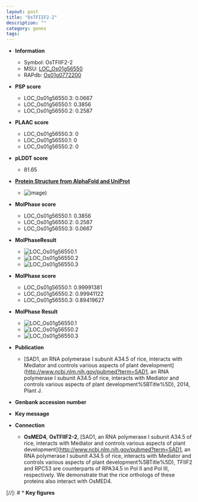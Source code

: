 ```yaml
---
layout: post
title: "OsTFIIF2-2"
description: ""
category: genes
tags: 
---
```


* **Information**  
    + Symbol: OsTFIIF2-2  
    + MSU: [LOC_Os01g56550](http://rice.plantbiology.msu.edu/cgi-bin/ORF_infopage.cgi?orf=LOC_Os01g56550)  
    + RAPdb: [Os01g0772200](http://rapdb.dna.affrc.go.jp/viewer/gbrowse_details/irgsp1?name=Os01g0772200)  

* **PSP score**  
    + LOC_Os01g56550.3: 0.0667 
    + LOC_Os01g56550.1: 0.3856 
    + LOC_Os01g56550.2: 0.2587 

* **PLAAC score**  
    + LOC_Os01g56550.3: 0 
    + LOC_Os01g56550.1: 0 
    + LOC_Os01g56550.2: 0 

* **pLDDT score**
    + 81.65

* **[Protein Structure from AlphaFold and UniProt](https://www.uniprot.org/uniprotkb/C7IWS5/entry#structure)**
    + ![image](https://ricepsp.github.io/images/C/AF-C7IWS5-F1.png))

* **MolPhase score**
    + LOC_Os01g56550.1: 0.3856
    + LOC_Os01g56550.2: 0.2587
    + LOC_Os01g56550.3: 0.0667

* **MolPhaseResult**
    + ![LOC_Os01g56550.1](https://ricepsp.github.io/pictures/LOC_Os01g/LOC_Os01g56550.1.png)
    + ![LOC_Os01g56550.2](https://ricepsp.github.io/pictures/LOC_Os01g/LOC_Os01g56550.2.png)
    + ![LOC_Os01g56550.3](https://ricepsp.github.io/pictures/LOC_Os01g/LOC_Os01g56550.3.png)

* **MolPhase score**
    + LOC_Os01g56550.1: 0.99991381
    + LOC_Os01g56550.2: 0.99941122
    + LOC_Os01g56550.3: 0.89419627

* **MolPhase Result**
    + ![LOC_Os01g56550.1](https://304243504.github.io/Pictures/LOC_Os01g/LOC_Os01g56550.1.png)
    + ![LOC_Os01g56550.2](https://304243504.github.io/Pictures/LOC_Os01g/LOC_Os01g56550.2.png)
    + ![LOC_Os01g56550.3](https://304243504.github.io/Pictures/LOC_Os01g/LOC_Os01g56550.3.png)

* **Publication**  
    + [SAD1, an RNA polymerase I subunit A34.5 of rice, interacts with Mediator and controls various aspects of plant development](http://www.ncbi.nlm.nih.gov/pubmed?term=SAD1, an RNA polymerase I subunit A34.5 of rice, interacts with Mediator and controls various aspects of plant development%5BTitle%5D), 2014, Plant J.

* **Genbank accession number**  

* **Key message**  

* **Connection**  
    + __OsMED4__, __OsTFIIF2-2__, [SAD1, an RNA polymerase I subunit A34.5 of rice, interacts with Mediator and controls various aspects of plant development](http://www.ncbi.nlm.nih.gov/pubmed?term=SAD1, an RNA polymerase I subunit A34.5 of rice, interacts with Mediator and controls various aspects of plant development%5BTitle%5D), TFIIF2 and RPC53 are counterparts of RPA34.5 in Pol II and Pol III, respectively. We demonstrate that the rice orthologs of these proteins also interact with OsMED4.

[//]: # * **Key figures**  


